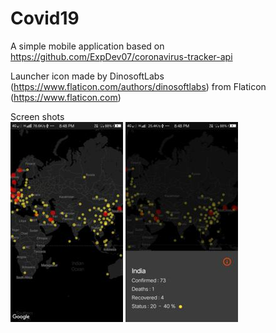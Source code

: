 # Covid19
A simple mobile application based on https://github.com/ExpDev07/coronavirus-tracker-api

Launcher icon made by DinosoftLabs (https://www.flaticon.com/authors/dinosoftlabs) from  Flaticon (https://www.flaticon.com)

Screen shots </br>
![](images/1.jpg)
![](images/2.jpg)
